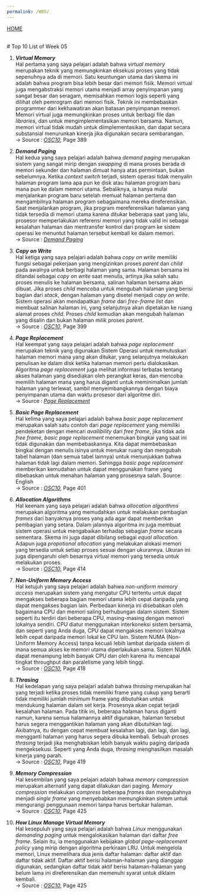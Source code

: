 ```yaml
---
permalink: /W05/
---
```

[HOME](../)

<br/>
# Top 10 List of Week 05

1. ___Virtual Memory___ <br>
Hal pertama yang saya pelajari adalah bahwa _virtual memory_ merupakan teknik yang memungkinkan eksekusi proses yang tidak sepenuhnya ada di memori. Satu keuntungan utama dari skema ini adalah bahwa program bisa lebih besar dari memori fisik. Memori virtual juga mengabstraksi memori utama menjadi array penyimpanan yang sangat besar dan seragam, memisahkan memori logis seperti yang dilihat oleh pemrogram dari memori fisik. Teknik ini membebaskan programmer dari kekhawatiran akan batasan penyimpanan memori. Memori virtual juga memungkinkan proses untuk berbagi file dan _libraries_, dan untuk mengimplementasikan memori bersama. Namun, memori virtual tidak mudah untuk diimplementasikan, dan dapat secara substansial menurunkan kinerja jika digunakan secara sembarangan.
<br/> -> Source : _[OSC10](https://www.academia.edu/42880365/Operating_System_Concepts_10th_Edition)_, Page 389

2. ___Demand Paging___<br>
Hal kedua yang saya pelajari adalah bahwa _demand paging_ merupakan sistem yang sangat mirip dengan _swapping_ di mana proses berada di memori sekunder dan halaman dimuat hanya atas permintaan, bukan sebelumnya. Ketika _context switch_ terjadi, sistem operasi tidak menyalin halaman program lama apa pun ke disk atau halaman program baru mana pun ke dalam memori utama. Sebaliknya, ia hanya mulai menjalankan program baru setelah memuat halaman pertama dan mengambilnya halaman program sebagaimana mereka direferensikan. Saat menjalankan program, jika program mereferensikan halaman yang tidak tersedia di memori utama karena ditukar beberapa saat yang lalu, prosesor memperlakukan referensi memori yang tidak valid ini sebagai kesalahan halaman dan mentransfer kontrol dari program ke sistem operasi ke menuntut halaman tersebut kembali ke dalam memori.
<br/> -> Source : _[Demand Paging](https://www.tutorialspoint.com/operating_system/os_virtual_memory.htm)_

3. ___Copy on Write___<br>
Hal ketiga yang saya pelajari adalah bahwa _copy on write_ memiliki fungsi sebagai pekerjaan yang mengizinkan proses _parent_ dan _child_ pada awalnya untuk berbagi halaman yang sama. Halaman bersama ini ditandai sebagai _copy on write_ saat menulis, artinya jika salah satu proses menulis ke halaman bersama, salinan halaman bersama akan dibuat. Jika proses _child_ mencoba untuk mengubah halaman yang berisi bagian dari _stack_, dengan halaman yang disetel menjadi _copy on write_. Sistem operasi akan mendapatkan _frame_ dari _free-frame list_ dan membuat salinan halaman ini, yang selanjutnya akan dipetakan ke ruang alamat proses _child_. Proses _child_ kemudian akan mengubah halaman yang disalin dan bukan halaman milik proses _parent_.
<br/> -> Source : _[OSC10](https://www.academia.edu/42880365/Operating_System_Concepts_10th_Edition)_, Page 399

4. ___Page Replacement___<br>
Hal keempat yang saya pelajari adalah bahwa _page replacement_ merupakan teknik yang digunakan Sistem Operasi untuk memutuskan halaman memori mana yang akan ditukar, yang selanjutnya melakukan penulisan ke dalam disk ketika halaman memori perlu dialokasikan. Algoritma _page replacement_ juga melihat informasi terbatas tentang akses halaman yang disediakan oleh perangkat keras, dan mencoba memilih halaman mana yang harus diganti untuk meminimalkan jumlah halaman yang terlewat, sambil menyeimbangkannya dengan biaya penyimpanan utama dan waktu prosesor dari algoritme diri. 
<br/> -> Source : _[Page Replacement](https://www.tutorialspoint.com/operating_system/os_virtual_memory.htm)_

5. ___Basic Page Replacement___<br>
Hal kelima yang saya pelajari adalah bahwa _basic page replacement_ merupakan salah satu contoh dari _page replacement_ yang memiliki pendeketan dengan mencari _availibility_ dari _free frame_, jika tidak ada _free frame_, _basic page replacement_ menemukan bingkai yang saat ini tidak digunakan dan membebaskannya. Kita dapat membebaskan bingkai dengan menulis isinya untuk menukar ruang dan mengubah tabel halaman (dan semua tabel lainnya) untuk menunjukkan bahwa halaman tidak lagi dalam memori. Sehingga _basic page replacement_ memberikan kemudahan untuk dapat menggunakan frame yang dibebaskan untuk menahan halaman yang prosesnya salah.
Source: English
<br> -> Source : _[OSC10](https://www.academia.edu/42880365/Operating_System_Concepts_10th_Edition)_, Page 401

6. ___Allocation Algorithms___<br>
Hal keenam yang saya pelajari adalah bahwa _allocation algorithms_ merupakan algoritma yang memudahkan untuk melakukan pembagian _frames_ dari banyaknya proses yang ada agar dapat memberikan pembagian yang setara. Dalam jalannya algoritma ini juga membuat sistem operasi untuk mengabaikan terhadap sebagian _frame_ secara sementara. Skema ini juga dapat dibilang sebagai _equal allocation_. Adapun juga _propotional allocation_ yang melakukan alokasi memori yang tersedia untuk setiap proses sesuai dengan ukurannya. Ukuran ini juga dipengaruhi oleh besarnya virtual memori yang tersedia untuk melakukan proses.
<br> -> Source : _[OSC10](https://www.academia.edu/42880365/Operating_System_Concepts_10th_Edition)_, Page 414

7. ___Non-Uniform Memory Access___<br>
Hal ketujuh yang saya pelajari adalah bahwa _non-uniform memory access_ merupakan sistem yang mengatur CPU tertentu untuk dapat mengakses beberapa bagian memori utama lebih cepat daripada yang dapat mengakses bagian lain. Perbedaan kinerja ini disebabkan oleh bagaimana CPU dan memori saling berhubungan dalam sistem. Sistem seperti itu terdiri dari beberapa CPU, masing-masing dengan memori lokalnya sendiri. CPU diatur menggunakan interkoneksi sistem bersama, dan seperti yang Anda duga, CPU dapat mengakses memori lokalnya lebih cepat daripada memori lokal ke CPU lain. Sistem NUMA (Non-Uniform Memory Access) tanpa kecuali lebih lambat daripada sistem di mana semua akses ke memori utama diperlakukan sama. Sistem NUMA dapat menampung lebih banyak CPU dan oleh karena itu mencapai tingkat throughput dan paralelisme yang lebih tinggi.
<br/> -> Source : _[OSC10](https://www.academia.edu/42880365/Operating_System_Concepts_10th_Edition)_, Page 418

8. ___Thrasing___<br>
Hal kedelapan yang saya pelajari adalah bahwa _thrasing_ merupakan hal yang terjadi ketika proses tidak memiliki frame yang cukup yang berarti tidak memiliki jumlah minimum frame yang dibutuhkan untuk mendukung halaman dalam set kerja. Prosesnya akan cepat terjadi kesalahan halaman. Pada titik ini, beberapa halaman harus diganti namun, karena semua halamannya aktif digunakan, halaman tersebut harus segera menggantikan halaman yang akan dibutuhkan lagi. Akibatnya, itu dengan cepat membuat kesalahan lagi, dan lagi, dan lagi, mengganti halaman yang harus segera dibuka kembali. Sebuah proses _thrasing_ terjadi jika menghabiskan lebih banyak waktu paging daripada mengeksekusi. Seperti yang Anda duga, _thrasing_ menghasilkan masalah kinerja yang parah.
<br/> -> Source : _[OSC10](https://www.academia.edu/42880365/Operating_System_Concepts_10th_Edition)_, Page 419

9. ___Memory Compression___<br>
Hal kesembilan yang saya pelajari adalah bahwa _memory compression_ merupakan alternatif yang dapat dilakukan dari paging. _Memory compression_ melakukan _compress_ beberapa _frames_ dan mengubahnya menjadi _single frame_ yang menyebabkan memungkinkan sistem untuk mengurangi penggunaan memori tanpa harus bertukar halaman. 
<br/> -> Source : _[OSC10](https://www.academia.edu/42880365/Operating_System_Concepts_10th_Edition)_, Page 425

10. ___How Linux Manage Virtual Memory___<br>
Hal kesepuluh yang saya pelajari adalah bahwa _Linux_ menggunakan _demanding paging_ untuk mengalokasikan halaman dari daftar _free frame_. Selain itu, ia menggunakan kebijakan _global page-replacement policy_ yang mirip dengan algoritma perkiraan LRU. Untuk mengelola memori, Linux memelihara dua jenis daftar halaman: daftar aktif dan daftar tidak aktif. Daftar aktif berisi halaman-halaman yang dianggap digunakan, sedangkan daftar tidak aktif berisi halaman-halaman yang belum lama ini direferensikan dan memenuhi syarat untuk diklaim kembali.
<br/> -> Source : _[OSC10](https://www.academia.edu/42880365/Operating_System_Concepts_10th_Edition)_, Page 425
